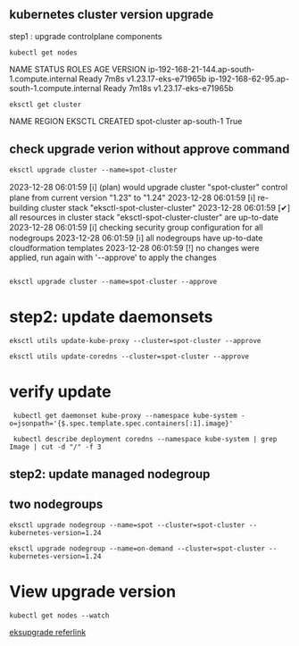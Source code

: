 kubernetes cluster version upgrade
----------------------------------

step1 : upgrade controlplane components

```
kubectl get nodes

```

NAME                                            STATUS   ROLES    AGE     VERSION
ip-192-168-21-144.ap-south-1.compute.internal   Ready    <none>   7m8s    v1.23.17-eks-e71965b
ip-192-168-62-95.ap-south-1.compute.internal    Ready    <none>   7m18s   v1.23.17-eks-e71965b

```
eksctl get cluster

```

NAME            REGION          EKSCTL CREATED
spot-cluster    ap-south-1      True



check upgrade verion without approve command
--------------------------------------------
```
eksctl upgrade cluster --name=spot-cluster

```
 
2023-12-28 06:01:59 [ℹ]  (plan) would upgrade cluster "spot-cluster" control plane from current version "1.23" to "1.24"
2023-12-28 06:01:59 [ℹ]  re-building cluster stack "eksctl-spot-cluster-cluster"
2023-12-28 06:01:59 [✔]  all resources in cluster stack "eksctl-spot-cluster-cluster" are up-to-date
2023-12-28 06:01:59 [ℹ]  checking security group configuration for all nodegroups
2023-12-28 06:01:59 [ℹ]  all nodegroups have up-to-date cloudformation templates
2023-12-28 06:01:59 [!]  no changes were applied, run again with '--approve' to apply the changes


```

eksctl upgrade cluster --name=spot-cluster --approve
```


step2: update daemonsets
=======================
```
eksctl utils update-kube-proxy --cluster=spot-cluster --approve

```
```
eksctl utils update-coredns --cluster=spot-cluster --approve

```

verify update
============
```
 kubectl get daemonset kube-proxy --namespace kube-system -o=jsonpath='{$.spec.template.spec.containers[:1].image}'
 
 kubectl describe deployment coredns --namespace kube-system | grep Image | cut -d "/" -f 3

```




step2: update managed nodegroup
------------------------------

two nodegroups
-------------

```
eksctl upgrade nodegroup --name=spot --cluster=spot-cluster --kubernetes-version=1.24

```


```
eksctl upgrade nodegroup --name=on-demand --cluster=spot-cluster --kubernetes-version=1.24

````

View upgrade version
===================
```
kubectl get nodes --watch

```

[eksupgrade referlink](https://archive.eksworkshop.com/intermediate/320_eks_upgrades/upgrademng/)

